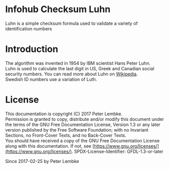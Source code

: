 # Infohub Checksum Luhn

Luhn is a simple checksum formula used to validate a variety of identification numbers

# Introduction

The algorithm was invented in 1954 by IBM scientist Hans Peter Luhn.  
Luhn is used to calculate the last digit in US, Greek and Canadian social security numbers. You can read more about Luhn
on <a href="https://en.wikipedia.org/wiki/Luhn_algorithm" target="_blank">Wikipedia</a>.  
Swedish ID numbers use a variation of Luth.

# License

This documentation is copyright (C) 2017 Peter Lembke.  
Permission is granted to copy, distribute and/or modify this document under the terms of the GNU Free Documentation
License, Version 1.3 or any later version published by the Free Software Foundation; with no Invariant Sections, no
Front-Cover Texts, and no Back-Cover Texts.  
You should have received a copy of the GNU Free Documentation License along with this documentation. If not,
see [https://www.gnu.org/licenses/](https://www.gnu.org/licenses/). SPDX-License-Identifier: GFDL-1.3-or-later

Since 2017-02-25 by Peter Lembke  
